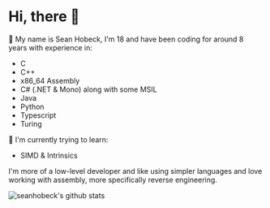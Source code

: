 # Hi, there 👋
📖 My name is Sean Hobeck, I'm 18 and have been coding for around 8 years with experience in:
- C
- C++
- x86_64 Assembly
- C# (.NET & Mono) along with some MSIL
- Java
- Python
- Typescript
- Turing

🌱 I'm currently trying to learn:
- SIMD & Intrinsics

I'm more of a low-level developer and like using simpler languages and love working with assembly, more specifically reverse engineering.

![seanhobeck's github stats](https://github-readme-stats.vercel.app/api?username=seanhobeck&show_icons=true&theme=gruvbox)
